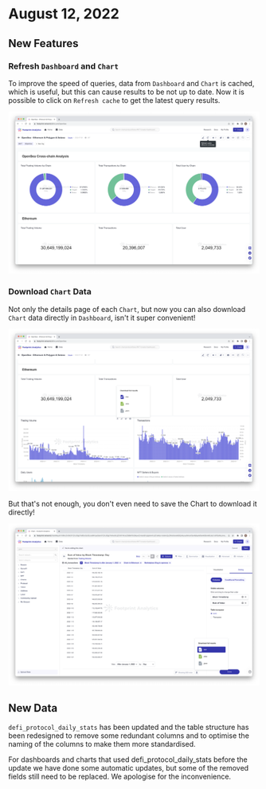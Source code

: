 # August 12, 2022

## New Features

### Refresh `Dashboard` and `Chart`

To improve the speed of queries, data from `Dashboard` and `Chart` is cached, which is useful, but this can cause results to be not up to date. Now it is possible to click on `Refresh cache` to get the latest query results.

![](<../../.gitbook/assets/image (4) (3) (1).png>)

### Download `Chart` Data

Not only the details page of each `Chart`, but now you can also download `Chart` data directly in `Dashboard`, isn't it super convenient!

![](<../../.gitbook/assets/image (1) (2).png>)

But that's not enough, you don't even need to save the Chart to download it directly!

![](<../../.gitbook/assets/image (2) (3).png>)

## New Data

`defi_protocol_daily_stats` has been updated and the table structure has been redesigned to remove some redundant columns and to optimise the naming of the columns to make them more standardised.

For dashboards and charts that used defi\_protocol\_daily\_stats before the update we have done some automatic updates, but some of the removed fields still need to be replaced. We apologise for the inconvenience.

